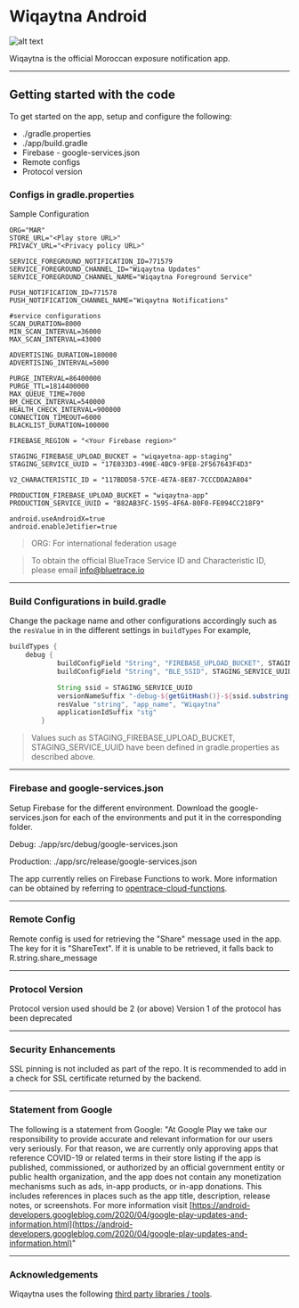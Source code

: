 # Wiqaytna Android

![alt text](./app/src/main/res/mipmap-xxxhdpi/ic_launcher.png
 "Wiqaytna Logo")

Wiqaytna is the official Moroccan exposure notification app.

---

## Getting started with the code

To get started on the app, setup and configure the following:

-    ./gradle.properties
-    ./app/build.gradle
-    Firebase - google-services.json
-    Remote configs
-    Protocol version



### Configs in gradle.properties

Sample Configuration
```
ORG="MAR"
STORE_URL="<Play store URL>"
PRIVACY_URL="<Privacy policy URL>"

SERVICE_FOREGROUND_NOTIFICATION_ID=771579
SERVICE_FOREGROUND_CHANNEL_ID="Wiqaytna Updates"
SERVICE_FOREGROUND_CHANNEL_NAME="Wiqaytna Foreground Service"

PUSH_NOTIFICATION_ID=771578
PUSH_NOTIFICATION_CHANNEL_NAME="Wiqaytna Notifications"

#service configurations
SCAN_DURATION=8000
MIN_SCAN_INTERVAL=36000
MAX_SCAN_INTERVAL=43000

ADVERTISING_DURATION=180000
ADVERTISING_INTERVAL=5000

PURGE_INTERVAL=86400000
PURGE_TTL=1814400000
MAX_QUEUE_TIME=7000
BM_CHECK_INTERVAL=540000
HEALTH_CHECK_INTERVAL=900000
CONNECTION_TIMEOUT=6000
BLACKLIST_DURATION=100000

FIREBASE_REGION = "<Your Firebase region>"

STAGING_FIREBASE_UPLOAD_BUCKET = "wiqayetna-app-staging"
STAGING_SERVICE_UUID = "17E033D3-490E-4BC9-9FE8-2F567643F4D3"

V2_CHARACTERISTIC_ID = "117BDD58-57CE-4E7A-8E87-7CCCDDA2A804"

PRODUCTION_FIREBASE_UPLOAD_BUCKET = "wiqaytna-app"
PRODUCTION_SERVICE_UUID = "B82AB3FC-1595-4F6A-80F0-FE094CC218F9"

android.useAndroidX=true
android.enableJetifier=true
```

> ORG: For international federation usage

> To obtain the official BlueTrace Service ID and Characteristic ID, please email [info@bluetrace.io](mailto:info@bluetrace.io)

---

### Build Configurations in build.gradle
Change the package name and other configurations accordingly such as the `resValue` in  in the different settings in `buildTypes`
For example,
```groovy
buildTypes {
    debug {
            buildConfigField "String", "FIREBASE_UPLOAD_BUCKET", STAGING_FIREBASE_UPLOAD_BUCKET
            buildConfigField "String", "BLE_SSID", STAGING_SERVICE_UUID

            String ssid = STAGING_SERVICE_UUID
            versionNameSuffix "-debug-${getGitHash()}-${ssid.substring(ssid.length() - 5,ssid.length() - 1 )}"
            resValue "string", "app_name", "Wiqaytna"
            applicationIdSuffix "stg"
        }
```

> Values such as STAGING_FIREBASE_UPLOAD_BUCKET, STAGING_SERVICE_UUID have been defined in gradle.properties as described above.

---

### Firebase and google-services.json
Setup Firebase for the different environment.
Download the google-services.json for each of the environments and put it in the corresponding folder.

Debug: ./app/src/debug/google-services.json

Production: ./app/src/release/google-services.json

The app currently relies on Firebase Functions to work. More information can be obtained by referring to [opentrace-cloud-functions](https://github.com/opentrace-community/opentrace-cloud-functions).

---

### Remote Config
Remote config is used for retrieving the "Share" message used in the app.
The key for it is "ShareText". If it is unable to be retrieved, it falls back to R.string.share_message

---

### Protocol Version
Protocol version used should be 2 (or above)
Version 1 of the protocol has been deprecated

---

### Security Enhancements
SSL pinning is not included as part of the repo.
It is recommended to add in a check for SSL certificate returned by the backend.

---

### Statement from Google
The following is a statement from Google:
"At Google Play we take our responsibility to provide accurate and relevant information for our users very seriously. For that reason, we are currently only approving apps that reference COVID-19 or related terms in their store listing if the app is published, commissioned, or authorized by an official government entity or public health organization, and the app does not contain any monetization mechanisms such as ads, in-app products, or in-app donations. This includes references in places such as the app title, description, release notes, or screenshots.
For more information visit [https://android-developers.googleblog.com/2020/04/google-play-updates-and-information.html](https://android-developers.googleblog.com/2020/04/google-play-updates-and-information.html)"

---

### Acknowledgements
Wiqaytna uses the following [third party libraries / tools](./ATTRIBUTION.md).

